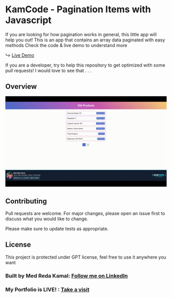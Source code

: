 # KamCode - Pagination Items with Javascript

If you are looking for how pagination works in general, this little app will help you out!
This is an app that contains an array data paginated with easy methods
Check the code & live demo to understand more

↪ [Live Demo](https://medredakamal.github.io/km-pagination-css)

If you are a developer, try to help this repository to get optimized with some pull requests!
I would love to see that . . .

## Overview
![ProjectOverview](https://github.com/medredakamal/km-pagination-js/raw/main/screenshot.gif)

## Contributing
Pull requests are welcome. For major changes, please open an issue first to discuss what you would like to change.

Please make sure to update tests as appropriate.

## License
This project is protected under GPT license, feel free to use it anywhere you want

### Built by Med Reda Kamal: [Follow me on LinkedIn](https://linkedin.com/in/medredakamal)
### My Portfolio is LIVE! : [Take a visit](https://medredakamal.dev)
